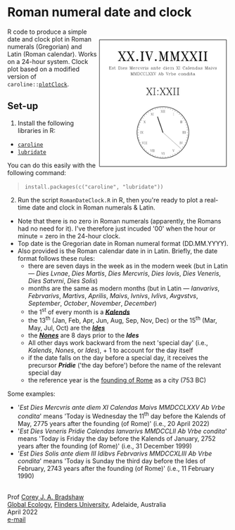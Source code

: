 # Roman numeral date and clock

<img align="right" src="www/RomanClockEx.png" alt="Roman Calendar/Clock" width="300" style="margin-top: 20px">

R code to produce a simple date and clock plot in Roman numerals (Gregorian) and Latin (Roman calendar). Works on a 24-hour system. Clock plot based on a modified version of <code>caroline::<a href="https://search.r-project.org/CRAN/refmans/caroline/html/plotClock.html">plotClock</a></code>.

## Set-up
1. Install the following libraries in R:
- <code><a href="https://cran.r-project.org/web/packages/caroline/index.html">caroline</a></code>
- <code><a href="https://lubridate.tidyverse.org/">lubridate</a></code>

You can do this easily with the following command:
> <code>install.packages(c("caroline", "lubridate"))</code>

2. Run the script <code>RomanDateClock.R</code> in R, then you're ready to plot a real-time date and clock in Roman numerals & Latin. 

- Note that there is no zero in Roman numerals (apparently, the Romans had no need for it). I've therefore just incuded '00' when the hour or minute = zero in the 24-hour clock.
- Top date is the Gregorian date in Roman numeral format (DD.MM.YYYY).
- Also provided is the Roman calendar date in in Latin. Briefly, the date format follows these rules:
    - there are seven days in the week as in the modern week (but in Latin — <em>Dies Lvnae</em>, <em>Dies Martis</em>, <em>Dies Mercvris</em>, <em>Dies Iovis</em>, <em>Dies Veneris</em>, <em>Dies Satvrni</em>, <em>Dies Solis</em>)
    - months are the same as modern months (but in Latin — <em>Ianvarivs</em>, <em>Febrvarivs</em>, <em>Martivs</em>, <em>Aprilis</em>, <em>Maivs</em>, <em>Ivnivs</em>, <em>Ivlivs</em>, <em>Avgvstvs</em>, <em>September</em>, <em>October</em>, <em>November</em>, <em>December</em>)
    - the 1<sup>st</sup> of every month is a <a href="https://www.wordsense.eu/calends/"><strong><em>Kalends</em></strong></a>
    - the 13<sup>th</sup> (Jan, Feb, Apr, Jun, Aug, Sep, Nov, Dec) or the 15<sup>th</sup> (Mar, May, Jul, Oct) are the <a href="https://www.wordsense.eu/ides/"><strong><em>Ides</em></strong></a>
    - the <a href="https://www.wordsense.eu/nones/"><strong><em>Nones</em></strong></a> are 8 days prior to the <strong><em>Ides</em></strong>
    - All other days work backward from the next 'special day' (i.e., <em>Kalends</em>, <em>Nones</em>, or <em>Ides</em>), + 1 to account for the day itself
    - if the date falls on the day before a special day, it receives the precursor <strong><em>Pridie</em></strong> ('the day before') before the name of the relevant special day
    - the reference year is the <a href="https://historycooperative.org/the-founding-of-rome-birth-of-an-empire/">founding of Rome</a> as a city (753 BC)

Some examples:
- '<em>Est Dies Mercvris ante diem XI Calendas Maivs MMDCCLXXV Ab Vrbe condita</em>' means 'Today is Wednesday the 11<sup>th</sup> day before the Kalends of May, 2775 years after the founding (of Rome)' (i.e., 20 April 2022)
- '<em>Est Dies Veneris Pridie Calendas Ianvarivs MMDCCLII Ab Vrbe condita</em>' means 'Today is Friday the day before the Kalends of January, 2752 years after the founding (of Rome)' (i.e., 31 December 1999)
- '<em>Est Dies Solis ante diem III Idibvs Febrvarivs MMDCCXLIII Ab Vrbe condita</em>' means 'Today is Sunday the third day before the Ides of February, 2743 years after the founding (of Rome)' (i.e., 11 February 1990)
  
<br>
Prof <a href="http://scholar.google.com.au/citations?sortby=pubdate&hl=en&user=1sO0O3wAAAAJ&view_op=list_works">Corey J. A. Bradshaw</a> <br>
<a href="http://globalecologyflinders.com" target="_blank">Global Ecology</a>, <a href="http://flinders.edu.au" target="_blank">Flinders University</a>, Adelaide, Australia <br>
April 2022 <br>
<a href=mailto:corey.bradshaw@flinders.edu.au>e-mail</a> <br>
